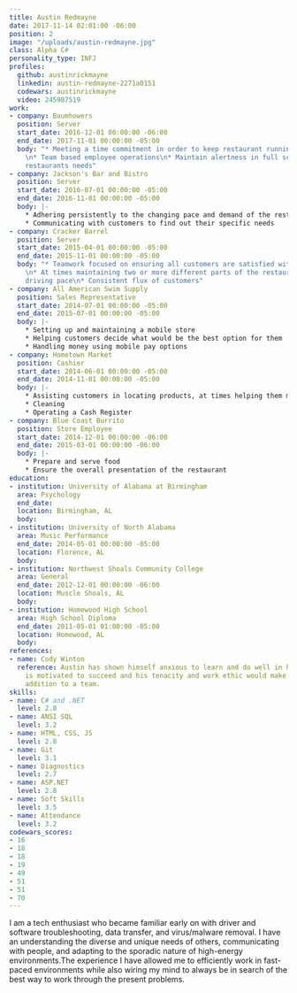 ```yaml
---
title: Austin Redmayne
date: 2017-11-14 02:01:00 -06:00
position: 2
image: "/uploads/austin-redmayne.jpg"
class: Alpha C#
personality_type: INFJ
profiles:
  github: austinrickmayne
  linkedin: austin-redmayne-2271a0151
  codewars: austinrickmayne
  video: 245987519
work:
- company: Baumhowers
  position: Server
  start_date: 2016-12-01 00:00:00 -06:00
  end_date: 2017-11-01 00:00:00 -05:00
  body: "* Meeting a time commitment in order to keep restaurant running smoothly
    \n* Team based employee operations\n* Maintain alertness in full scope of the
    restaurants needs"
- company: Jackson's​ ​Bar​ ​and​ ​Bistro
  position: Server
  start_date: 2016-07-01 00:00:00 -05:00
  end_date: 2016-11-01 00:00:00 -05:00
  body: |-
    * Adhering persistently to the changing pace and demand of the restaurant
    * Communicating with customers to find out their specific needs
- company: Cracker​ ​Barrel
  position: Server
  start_date: 2015-04-01 00:00:00 -05:00
  end_date: 2015-11-01 00:00:00 -05:00
  body: "* Teamwork focused on ensuring all customers are satisfied with their service
    \n* At times maintaining two or more different parts of the restaurant \n* Constant
    driving pace\n* Consistent flux of customers"
- company: All​ ​American​ ​Swim​ ​Supply
  position: Sales Representative
  start_date: 2014-07-01 00:00:00 -05:00
  end_date: 2015-07-01 00:00:00 -05:00
  body: |-
    * Setting up and maintaining a mobile store
    * Helping customers decide what would be the best option for them
    * Handling money using mobile pay options
- company: Hometown​ ​Market
  position: Cashier
  start_date: 2014-06-01 00:00:00 -05:00
  end_date: 2014-11-01 00:00:00 -05:00
  body: |-
    * Assisting customers in locating products, at times helping them make a decision between multiple products
    * Cleaning
    * Operating a Cash Register
- company: Blue​ ​Coast​ ​Burrito
  position: Store Employee
  start_date: 2014-12-01 00:00:00 -06:00
  end_date: 2015-03-01 00:00:00 -06:00
  body: |-
    * Prepare and serve food
    * Ensure the overall presentation of the restaurant
education:
- institution: University​ ​of​ ​Alabama​ ​at​ ​Birmingham
  area: Psychology
  end_date: 
  location: Birmingham, AL
  body: 
- institution: University​ ​of​ ​North​ ​Alabama
  area: Music Performance
  end_date: 2014-05-01 00:00:00 -05:00
  location: Florence, AL
  body: 
- institution: Northwest​ ​Shoals​ ​Community​ ​College
  area: General
  end_date: 2012-12-01 00:00:00 -06:00
  location: Muscle​ ​Shoals,​ ​AL
  body: 
- institution: Homewood​ ​High​ ​School
  area: High​ ​School Diploma
  end_date: 2011-05-01 01:00:00 -05:00
  location: Homewood, AL
  body: 
references:
- name: Cody Winton
  reference: Austin has shown himself anxious to learn and do well in his work. He
    is motivated to succeed and his tenacity and work ethic would make him an excellent
    addition to a team.
skills:
- name: C# and .NET
  level: 2.8
- name: ANSI SQL
  level: 3.2
- name: HTML, CSS, JS
  level: 2.8
- name: Git
  level: 3.1
- name: Diagnostics
  level: 2.7
- name: ASP.NET
  level: 2.8
- name: Soft Skills
  level: 3.5
- name: Attendance
  level: 3.2
codewars_scores:
- 16
- 18
- 18
- 19
- 49
- 51
- 51
- 70
---
```


I am a tech enthusiast who became familiar early on with driver and software troubleshooting, data transfer, and virus/malware removal. I have an understanding the diverse and unique needs of others, communicating with people, and adapting to the sporadic nature of high-energy environments.The experience I have allowed me to efficiently work in fast-paced environments while also wiring my mind to always be in search of the best way to work through the present problems.